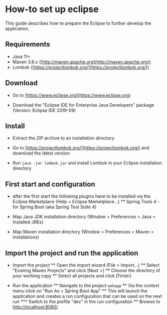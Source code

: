 # How-to set up eclipse

This guide describes how to prepare the Eclipse to further develop the application.


## Requirements

* Java 11+
* Maven 3.6.x ([http://maven.apache.org](http://maven.apache.org))
* Lombok ([https://projectlombok.org/](https://projectlombok.org/))


## Download

* Go to [https://www.eclipse.org](https://www.eclipse.org)

* Download the "Eclipse IDE for Enterprise Java Developers" package (Version: Eclipse IDE 2019-09)


## Install

* Extract the ZIP archive to an installation directory

* Go to [https://projectlombok.org/](https://projectlombok.org/) and download the latest version

* Run `java -jar lombok.jar` and install Lombok in your Eclipse installation directory


## First start and configuration

* after the first start the following plugins have to be installed via the Eclipse Marketplace (Help > Eclipse Marketplace...)
** Spring Tools 4 - for Spring Boot (aka Spring Tool Suite 4)

* Map Java JDK installation directory (Window > Preferences > Java > Installed JREs)

* Map Maven installation directory (Window > Preferences > Maven > Installations)


## Import the project and run the application

* Import the project
** Open the import wizard (File > Import...)
** Select "Existing Maven Projects" and click [Next >]
** Choose the directory of your working copy
** Select all projects and click [Finish]

* Run the application
** Navigate to the project `webapp`
** Via the context menu click on "Run As > Spring Boot App"
** This will launch the application and creates a run configuration that can be used on the next run
*** Switch to the profile "dev" in the run configuration
** Browse to [http://localhost:8080/](http://localhost:8080/)
